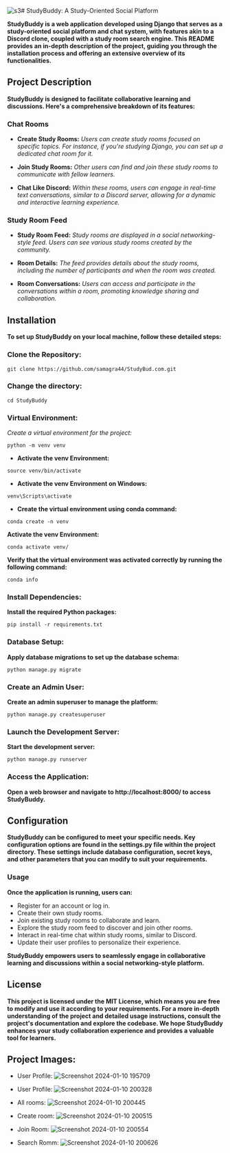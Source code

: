 ![s3](https://github.com/samagra44/StudyBud.com/assets/77968722/329d032c-15ce-4c98-8504-80b3d75a98cb)# StudyBuddy: A Study-Oriented Social Platform

**StudyBuddy is a web application developed using Django that serves as a study-oriented social platform and chat system, with features akin to a Discord clone, coupled with a study room search engine. This README provides an in-depth description of the project, guiding you through the installation process and offering an extensive overview of its functionalities.**

## Project Description

**StudyBuddy is designed to facilitate collaborative learning and discussions. Here's a comprehensive breakdown of its features:**

### Chat Rooms

- **Create Study Rooms:** *Users can create study rooms focused on specific topics. For instance, if you're studying Django, you can set up a dedicated chat room for it.*     

- **Join Study Rooms:** *Other users can find and join these study rooms to communicate with fellow learners.*   

- **Chat Like Discord:** *Within these rooms, users can engage in real-time text conversations, similar to a Discord server, allowing for a dynamic and interactive learning experience.*       

### Study Room Feed       

- **Study Room Feed:** *Study rooms are displayed in a social networking-style feed. Users can see various study rooms created by the community.*   

- **Room Details:** *The feed provides details about the study rooms, including the number of participants and when the room was created.*   

- **Room Conversations:** *Users can access and participate in the conversations within a room, promoting knowledge sharing and collaboration.* 

## Installation   

**To set up StudyBuddy on your local machine, follow these detailed steps:**    

### Clone the Repository:
```
git clone https://github.com/samagra44/StudyBud.com.git
```

 ### Change the directory:
 ```
 cd StudyBuddy
 ```

### Virtual Environment:

*Create a virtual environment for the project:*

```
python -m venv venv
```

- **Activate the venv Environment:**
```
source venv/bin/activate
```

- **Activate the venv Environment on Windows:**
```
venv\Scripts\activate
```

- **Create the virtual environment using conda command:**
```
conda create -n venv
```
**Activate the venv Environment:**  
```
conda activate venv/
```

**Verify that the virtual environment was activated correctly by running the following command:**
```
conda info
```

### Install Dependencies:

**Install the required Python packages:**
```
pip install -r requirements.txt
```

### Database Setup:

**Apply database migrations to set up the database schema:**
```
python manage.py migrate
```

### Create an Admin User:

**Create an admin superuser to manage the platform:**
```
python manage.py createsuperuser
```

### Launch the Development Server:

**Start the development server:**
```
python manage.py runserver
```

### Access the Application:

**Open a web browser and navigate to http://localhost:8000/ to access StudyBuddy.**


## Configuration      

**StudyBuddy can be configured to meet your specific needs. Key configuration options are found in the settings.py file within the project directory. These settings include database configuration, secret keys, and other parameters that you can modify to suit your requirements.**  

### Usage   

**Once the application is running, users can:**   

- Register for an account or log in.    
- Create their own study rooms.    
- Join existing study rooms to collaborate and learn.   
- Explore the study room feed to discover and join other rooms.    
- Interact in real-time chat within study rooms, similar to Discord.     
- Update their user profiles to personalize their experience.       

**StudyBuddy empowers users to seamlessly engage in collaborative learning and discussions within a social networking-style platform.**

## License      

**This project is licensed under the MIT License, which means you are free to modify and use it according to your requirements. For a more in-depth understanding of the project and detailed usage instructions, consult the project's documentation and explore the codebase. We hope StudyBuddy enhances your study collaboration experience and provides a valuable tool for learners.**

## Project Images:
- User Profile:
![Screenshot 2024-01-10 195709](https://github.com/samagra44/StudyBud.com/assets/77968722/4469f0eb-353d-4c9a-ad16-b057dc7e17d3)

- User Profile:
![Screenshot 2024-01-10 200328](https://github.com/samagra44/StudyBud.com/assets/77968722/7644d37c-a634-42c2-a639-697fe1f8554c)

- All rooms:
![Screenshot 2024-01-10 200445](https://github.com/samagra44/StudyBud.com/assets/77968722/905786da-a7df-46d0-bb9c-2318a09059bd)

- Create room:
![Screenshot 2024-01-10 200515](https://github.com/samagra44/StudyBud.com/assets/77968722/6a9dff8e-f9ce-496f-a898-83f78aec2ff5)

- Join Room:
![Screenshot 2024-01-10 200554](https://github.com/samagra44/StudyBud.com/assets/77968722/dca5070d-d311-48e8-9fd5-ee77f1b358a2)

- Search Romm:
![Screenshot 2024-01-10 200626](https://github.com/samagra44/StudyBud.com/assets/77968722/cf87b951-3148-4d47-9e77-b6cd86a852b2)


  

  
